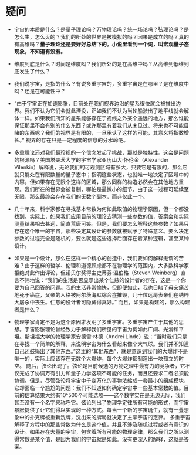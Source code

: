 # 疑问



- 宇宙的本质是什么？是量子理论吗？万物理论吗？统一场论吗？弦理论吗？是怎么生，怎么灭的？我们的所处的世界是被模拟的吗？因果是成立的吗？真的有高维吗？**量子理论还是要好好总结下的。小说里看到一个词，叫宏观量子态现象，不知道有没有。**
- 维度到底是什么？时间是维度吗？我们所处的是在高维中吗？从高维到低维到底发生了什么？
- 我们说宇宙，是指的什么？有说多重宇宙的，多重宇宙是在哪里？是在维度中吗？还是在可能性中？


- “由于宇宙正在加速膨胀，目前处在我们视界边沿的星系很快就会被推出边界。我们不认为它们会就此湮没，正如我们不认为当轮船驶出了地平线就会解体一样。如果我们所知的星系能够存在于视线之外某个遥远的地方，那么谁能保证那里不会有别的什么东西？或许那里有着我们从未见过、将来也不可能目睹的东西呢？我们的视界是有限的，一旦承认了这样的可能，其意义将指数增长。”  视界的存在只是一定程度的信息的分水岭吧。

- 多重理论还对我们最珍视的一个信念发起了挑战，那就是独特性。这会是问题的根源吗？美国塔夫茨大学的宇宙学家亚历山大·怀伦金（Alexander Vilenkin）解释说，无论我们的可观测区域有多大，只要它是有限的，那么它就只能处在有限数量的量子态中；指明这些状态，也就唯一地决定了区域中的内容。但如果存在无限个这样的区域，那么同样的构造必然会在其他地方重现。我们所在的世界会被复制，哪怕是最微小的细节。由于这一过程可延续至无限，那么最终会存在我们的无数个副本，而非仅此一个。


- 几十年来，科学家都在寻找基本常数为何如此取值的物理学原因，但一个都没找到。实际上，如果我们应用目前的理论去猜测一些参数的值，答案会和实际测量结果相去甚远，简直荒唐可笑。但是，我们要怎么解释这些参数？如果只存在这个唯一的宇宙，那些决定其设计的参数就被赋予了特殊意义。要么决定参数的过程完全是随机的，要么就是这些选择后面存在着某种逻辑，甚至某种设计。

- 如果是一个设计，那么在这样一个精心的创造中，我们要如何解释无谓的苦难？由于这样的哲学、伦理和道德顾虑都不在物理学的范围内，大多数科学家拒绝对此作出评论，但诺贝尔奖得主史蒂芬·温伯格（Steven Weinberg）直言不讳地说：“我们的生活是否显示出某个仁慈的设计者的存在，这是一个你要为自己回答的问题。我的生活非常愉快，但即便如此，我也目睹了母亲痛苦地死于癌症，父亲的人格被阿尔茨海默综合症摧毁，几十位远房表亲们在纳粹大屠杀中丧生。仁慈的设计者可隐藏得真好。”  而且，如果是构建的，那么构建者是什么？



- 物理学家肯定不是为这个原因才发明了多重宇宙。多重宇宙产生于其他的思想。宇宙膨胀理论曾经致力于解释我们所见的宇宙为何如此广阔、光滑和平坦。斯坦福大学的物理学家安德雷·林德（Andrei Linde）说：“当时我们只是在寻找一个简单的解释，来说明宇宙为什么看起来像个大气球。我们并不知道自己还鼓捣出了其他东西。”这里的“其他东西”，就是意识到我们的大爆炸不是唯一的，实际上应该存在无数个大爆炸，每个大爆炸都制造出一块孤立的时空。    随后，弦论出现了。弦论是目前候选的万物之理中最有力的竞争者，它不仅完成了协调万有引力和量子力学这项不可能的任务，而且还要求二者必须能协调。但是，尽管弦论将宇宙中千变万化的事物浓缩成一套最小的组成模块，它却面临一个尴尬的问题：我们不知道如何确定宇宙中一些基本常数的值。目前的估算结果大约有10^500个可能选项——这个数字实在是无边无际，我们甚至没有一个名字来称呼它。弦论列出了物理学定律所有可能的形式，而宇宙暴胀提供了让它们得以实现的一种方式。每当一个新的宇宙诞生，就有一叠想象中的扑克牌被重新洗牌，洗出来的牌局就决定了主宰宇宙的定律。    多重宇宙解释了方程中的那些常数为什么是这个值，并且不涉及随机过程或者有意识的设计。如果存在大量的宇宙，包含着所有可能的物理定律，那么我们之所以测得常数是某个值，是因为我们的宇宙就是如此。没有更深入的解释，这就是答案。



